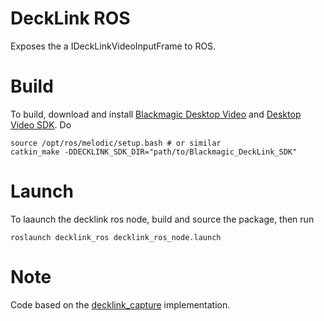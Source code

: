 # DeckLink ROS
Exposes the a IDeckLinkVideoInputFrame to ROS.

# Build
To build, download and install [Blackmagic Desktop Video](https://www.blackmagicdesign.com/uk/support/) and [Desktop Video SDK](https://www.blackmagicdesign.com/uk/support/). Do

```shell
source /opt/ros/melodic/setup.bash # or similar
catkin_make -DDECKLINK_SDK_DIR="path/to/Blackmagic_DeckLink_SDK"
```

# Launch
To laaunch the decklink ros node, build and source the package, then run
```shell
roslaunch decklink_ros decklink_ros_node.launch
```

# Note
Code based on the [decklink_capture](https://github.com/andreasBihlmaier/decklink_capture) implementation.

